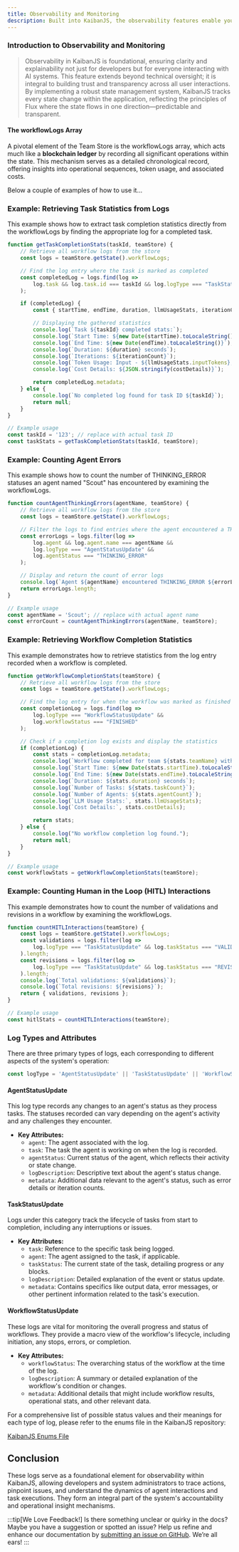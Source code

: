 ```yaml
---
title: Observability and Monitoring
description: Built into KaibanJS, the observability features enable you to track every state change with detailed stats and logs, ensuring full transparency and control. This functionality provides real-time insights into token usage, operational costs, and state changes, enhancing system reliability and enabling informed decision-making through comprehensive data visibility.
---
```


### Introduction to Observability and Monitoring
> Observability in KaibanJS is foundational, ensuring clarity and explainability not just for developers but for everyone interacting with AI systems. This feature extends beyond technical oversight; it is integral to building trust and transparency across all user interactions. By implementing a robust state management system, KaibanJS tracks every state change within the application, reflecting the principles of Flux where the state flows in one direction—predictable and transparent.

#### The workflowLogs Array

A pivotal element of the Team Store is the workflowLogs array, which acts much like a **blockchain ledger** by recording all significant operations within the state. This mechanism serves as a detailed chronological record, offering insights into operational sequences, token usage, and associated costs.

Below a couple of examples of how to use it...

### Example: Retrieving Task Statistics from Logs

This example shows how to extract task completion statistics directly from the workflowLogs by finding the appropriate log for a completed task.

```js
function getTaskCompletionStats(taskId, teamStore) {
    // Retrieve all workflow logs from the store
    const logs = teamStore.getState().workflowLogs;

    // Find the log entry where the task is marked as completed
    const completedLog = logs.find(log =>
        log.task && log.task.id === taskId && log.logType === "TaskStatusUpdate" && log.task.status === "DONE"
    );

    if (completedLog) {
        const { startTime, endTime, duration, llmUsageStats, iterationCount, costDetails } = completedLog.metadata;

        // Displaying the gathered statistics
        console.log(`Task ${taskId} completed stats:`);
        console.log(`Start Time: ${new Date(startTime).toLocaleString()}`);
        console.log(`End Time: ${new Date(endTime).toLocaleString()}`);
        console.log(`Duration: ${duration} seconds`);
        console.log(`Iterations: ${iterationCount}`);
        console.log(`Token Usage: Input - ${llmUsageStats.inputTokens}, Output - ${llmUsageStats.outputTokens}`);
        console.log(`Cost Details: ${JSON.stringify(costDetails)}`);

        return completedLog.metadata;
    } else {
        console.log(`No completed log found for task ID ${taskId}`);
        return null;
    }
}

// Example usage
const taskId = '123'; // replace with actual task ID
const taskStats = getTaskCompletionStats(taskId, teamStore);

```

### Example: Counting Agent Errors

This example shows how to count the number of THINKING_ERROR statuses an agent named "Scout" has encountered by examining the workflowLogs.

```js
function countAgentThinkingErrors(agentName, teamStore) {
    // Retrieve all workflow logs from the store
    const logs = teamStore.getState().workflowLogs;

    // Filter the logs to find entries where the agent encountered a THINKING_ERROR
    const errorLogs = logs.filter(log =>
        log.agent && log.agent.name === agentName && 
        log.logType === "AgentStatusUpdate" && 
        log.agentStatus === "THINKING_ERROR"
    );

    // Display and return the count of error logs
    console.log(`Agent ${agentName} encountered THINKING_ERROR ${errorLogs.length} times.`);
    return errorLogs.length;
}

// Example usage
const agentName = 'Scout'; // replace with actual agent name
const errorCount = countAgentThinkingErrors(agentName, teamStore);
```

### Example: Retrieving Workflow Completion Statistics

This example demonstrates how to retrieve statistics from the log entry recorded when a workflow is completed.

```js
function getWorkflowCompletionStats(teamStore) {
    // Retrieve all workflow logs from the store
    const logs = teamStore.getState().workflowLogs;

    // Find the log entry for when the workflow was marked as finished
    const completionLog = logs.find(log =>
        log.logType === "WorkflowStatusUpdate" && 
        log.workflowStatus === "FINISHED"
    );

    // Check if a completion log exists and display the statistics
    if (completionLog) {
        const stats = completionLog.metadata;
        console.log(`Workflow completed for team ${stats.teamName} with the following stats:`);
        console.log(`Start Time: ${new Date(stats.startTime).toLocaleString()}`);
        console.log(`End Time: ${new Date(stats.endTime).toLocaleString()}`);
        console.log(`Duration: ${stats.duration} seconds`);
        console.log(`Number of Tasks: ${stats.taskCount}`);
        console.log(`Number of Agents: ${stats.agentCount}`);
        console.log(`LLM Usage Stats:`, stats.llmUsageStats);
        console.log(`Cost Details:`, stats.costDetails);

        return stats;
    } else {
        console.log("No workflow completion log found.");
        return null;
    }
}

// Example usage
const workflowStats = getWorkflowCompletionStats(teamStore);
```

### Example: Counting Human in the Loop (HITL) Interactions

This example demonstrates how to count the number of validations and revisions in a workflow by examining the workflowLogs.

```js
function countHITLInteractions(teamStore) {
    const logs = teamStore.getState().workflowLogs;
    const validations = logs.filter(log =>
        log.logType === "TaskStatusUpdate" && log.taskStatus === "VALIDATED"
    ).length;
    const revisions = logs.filter(log =>
        log.logType === "TaskStatusUpdate" && log.taskStatus === "REVISE"
    ).length;
    console.log(`Total validations: ${validations}`);
    console.log(`Total revisions: ${revisions}`);
    return { validations, revisions };
}

// Example usage
const hitlStats = countHITLInteractions(teamStore);
```



### Log Types and Attributes

There are three primary types of logs, each corresponding to different aspects of the system's operation:

```js
const logType = 'AgentStatusUpdate' || 'TaskStatusUpdate' || 'WorkflowStatusUpdate'
```

#### AgentStatusUpdate
This log type records any changes to an agent's status as they process tasks. The statuses recorded can vary depending on the agent's activity and any challenges they encounter.

- **Key Attributes:**
  - `agent`: The agent associated with the log.
  - `task`: The task the agent is working on when the log is recorded.
  - `agentStatus`: Current status of the agent, which reflects their activity or state change.
  - `logDescription`: Descriptive text about the agent's status change.
  - `metadata`: Additional data relevant to the agent's status, such as error details or iteration counts.

#### TaskStatusUpdate
Logs under this category track the lifecycle of tasks from start to completion, including any interruptions or issues.

- **Key Attributes:**
  - `task`: Reference to the specific task being logged.
  - `agent`: The agent assigned to the task, if applicable.
  - `taskStatus`: The current state of the task, detailing progress or any blocks.
  - `logDescription`: Detailed explanation of the event or status update.
  - `metadata`: Contains specifics like output data, error messages, or other pertinent information related to the task's execution.

#### WorkflowStatusUpdate
These logs are vital for monitoring the overall progress and status of workflows. They provide a macro view of the workflow's lifecycle, including initiation, any stops, errors, or completion.

- **Key Attributes:**
  - `workflowStatus`: The overarching status of the workflow at the time of the log.
  - `logDescription`: A summary or detailed explanation of the workflow's condition or changes.
  - `metadata`: Additional details that might include workflow results, operational stats, and other relevant data.

For a comprehensive list of possible status values and their meanings for each type of log, please refer to the enums file in the KaibanJS repository:

[KaibanJS Enums File](https://github.com/kaiban-ai/KaibanJS/blob/main/src/utils/enums.js)

## Conclusion

These logs serve as a foundational element for observability within KaibanJS, allowing developers and system administrators to trace actions, pinpoint issues, and understand the dynamics of agent interactions and task executions. They form an integral part of the system's accountability and operational insight mechanisms.

:::tip[We Love Feedback!]
Is there something unclear or quirky in the docs? Maybe you have a suggestion or spotted an issue? Help us refine and enhance our documentation by [submitting an issue on GitHub](https://github.com/kaiban-ai/KaibanJS/issues). We’re all ears!
:::
